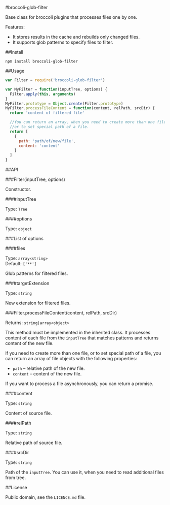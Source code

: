 #broccoli-glob-filter

Base class for broccoli plugins that processes files one by one.

Features:

* It stores results in the cache and rebuilds only changed files.
* It supports glob patterns to specify files to filter.

##Install

```
npm install broccoli-glob-filter
```

##Usage

```js
var Filter = require('broccoli-glob-filter')

var MyFilter = function(inputTree, options) {
  Filter.apply(this, arguments)
}
MyFilter.prototype = Object.create(Filter.prototype)
MyFilter.processFileContent = function(content, relPath, srcDir) {
  return 'content of filtered file'

  //You can return an array, when you need to create more than one file,
  //or to set special path of a file.
  return [
    {
      path: 'path/of/new/file',
      content: 'content'
    }
  ]
}
```

##API

###Filter(inputTree, options)

Constructor.

####inputTree

Type: `Tree`

####options

Type: `object`

###List of options

####files

Type: `array<string>`
<br>
Default: `['**']`

Glob patterns for filtered files.

####targetExtension

Type: `string`

New extension for filtered files.

###Filter.processFileContent(content, relPath, srcDir)

Returns: `string|array<object>`

This method must be implemented in the inherited class.
It processes content of each file from the `inputTree` that matches patterns
and returns content of the new file.

If you need to create more than one file, or to set special path of a file,
you can return an array of file objects with the following properties:
* `path` &ndash; relative path of the new file.
* `content` &ndash; content of the new file.

If you want to process a file asynchronously, you can return a promise.

####content

Type: `string`

Content of source file.

####relPath

Type: `string`

Relative path of source file.

####srcDir

Type: `string`

Path of the `inputTree`.
You can use it, when you need to read additional files from tree.

##License

Public domain, see the `LICENCE.md` file.

